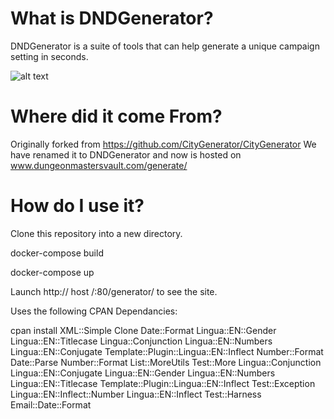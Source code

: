 # What is DNDGenerator? #

DNDGenerator is a suite of tools that can help generate a unique campaign setting in seconds. 

![alt text](https://raw.githubusercontent.com/Orcpub/DNDGenerator/master/screenshot.png)

# Where did it come From? #
Originally forked from https://github.com/CityGenerator/CityGenerator
We have renamed it to DNDGenerator and now is hosted on www.dungeonmastersvault.com/generate/

# How do I use it? #

Clone this repository into a new directory.

docker-compose build

docker-compose up

Launch http:// host /:80/generator/ to see the site.

Uses the following CPAN Dependancies:

cpan install XML::Simple Clone Date::Format Lingua::EN::Gender Lingua::EN::Titlecase Lingua::Conjunction Lingua::EN::Numbers Lingua::EN::Conjugate Template::Plugin::Lingua::EN::Inflect Number::Format Date::Parse Number::Format List::MoreUtils Test::More Lingua::Conjunction Lingua::EN::Conjugate Lingua::EN::Gender Lingua::EN::Numbers Lingua::EN::Titlecase Template::Plugin::Lingua::EN::Inflect Test::Exception Lingua::EN::Inflect::Number Lingua::EN::Inflect Test::Harness Email::Date::Format

